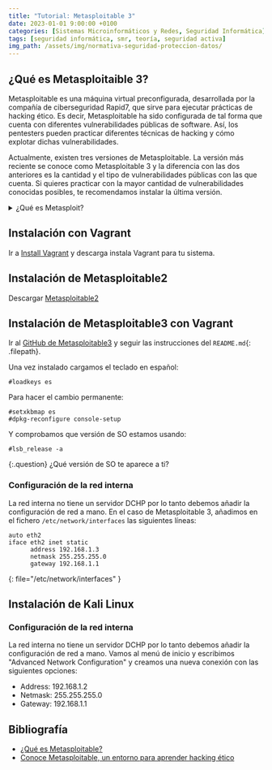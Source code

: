 ```yaml
---
title: "Tutorial: Metasploitable 3"
date: 2023-01-01 9:00:00 +0100
categories: [Sistemas Microinformáticos y Redes, Seguridad Informática]
tags: [seguridad informática, smr, teoría, seguridad activa]
img_path: /assets/img/normativa-seguridad-proteccion-datos/
---
```


## ¿Qué es Metasploitaible 3?

Metasploitable es una máquina virtual preconfigurada, desarrollada por la compañía de ciberseguridad Rapid7, que sirve para ejecutar prácticas de hacking ético. Es decir, Metasploitable ha sido configurada de tal forma que cuenta con diferentes vulnerabilidades públicas de software. Así, los pentesters pueden practicar diferentes técnicas de hacking y cómo explotar dichas vulnerabilidades.

Actualmente, existen tres versiones de Metasploitable. La versión más reciente se conoce como Metasploitable 3 y la diferencia con las dos anteriores es la cantidad y el tipo de vulnerabilidades públicas con las que cuenta. Si quieres practicar con la mayor cantidad de vulnerabilidades conocidas posibles, te recomendamos instalar la última versión.

<details class="card mb-2">
  <summary class="card-header question">¿Qué es Metasploit?</summary>
  <div class="card-body" markdown="1">

Metasploit es un framework con versiones de código abierto y de pago, que reúne un gran conjunto de herramientas para ejecutar diferentes procesos de explotación de vulnerabilidades. La versión gratuita de Metasploit funciona con vulnerabilidades públicas, es decir, que ya han sido reportadas en el pasado. Por eso, funciona a la perfección con Metasploitable, que incluye la mayor cantidad de estos fallos posibles.

<!-- Comentario para que no se descuajeringue la cosa -->
  </div>
</details>

## Instalación con Vagrant

Ir a [Install Vagrant](https://developer.hashicorp.com/vagrant/downloads) y descarga instala Vagrant para tu sistema.

## Instalación de Metasploitable2

Descargar [Metasploitable2](https://sourceforge.net/projects/metasploitable/files/Metasploitable2/)

## Instalación de Metasploitable3 con Vagrant

Ir al [GitHub de Metasploitable3](https://github.com/rapid7/metasploitable3) y seguir las instrucciones del `README.md`{: .filepath}.

Una vez instalado cargamos el teclado en español:

```console
#loadkeys es
```

Para hacer el cambio permanente:

```console
#setxkbmap es
#dpkg-reconfigure console-setup
```

Y comprobamos que versión de SO estamos usando:

```console
#lsb_release -a
```

{:.question}
¿Qué versión de SO te aparece a ti?

### Configuración de la red interna

La red interna no tiene un servidor DCHP por lo tanto debemos añadir la configuración de red a mano. En el caso de Metasploitable 3, añadimos en el fichero `/etc/network/interfaces` las siguientes líneas:

```
auto eth2
iface eth2 inet static
      address 192.168.1.3
      netmask 255.255.255.0
      gateway 192.168.1.1
```
{: file="/etc/network/interfaces" }

## Instalación de Kali Linux

### Configuración de la red interna

La red interna no tiene un servidor DCHP por lo tanto debemos añadir la configuración de red a mano. Vamos al menú de inicio y escribimos "Advanced Network Configuration" y creamos una nueva conexión con las siguientes opciones:

- Address: 192.168.1.2
- Netmask: 255.255.255.0
- Gateway: 192.168.1.1

## Bibliografía

- [¿Qué es Metasploitable?](https://keepcoding.io/blog/que-es-metasploitable/)
- [Conoce Metasploitable, un entorno para aprender hacking ético](https://www.redeszone.net/tutoriales/seguridad/metasploitable-hacking-etico/)